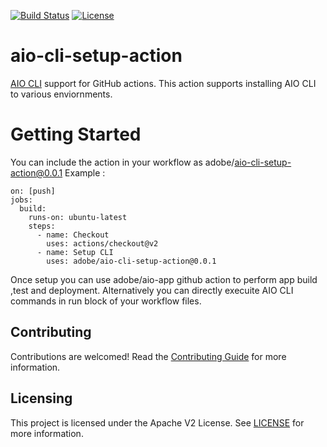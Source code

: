 [![Build Status](https://travis-ci.com/adobe/aio-cli-setup-action.svg?branch=master)](https://travis-ci.com/adobe/aio-cli-setup-action)
[![License](https://img.shields.io/badge/License-Apache%202.0-blue.svg)](https://opensource.org/licenses/Apache-2.0)

# aio-cli-setup-action
[AIO CLI](https://github.com/adobe/aio-cli) support for GitHub actions. This action supports installing AIO CLI to various enviornments.

# Getting Started
You can include the action in your workflow as adobe/aio-cli-setup-action@0.0.1 Example :


```
on: [push]
jobs:
  build:
    runs-on: ubuntu-latest
    steps:
      - name: Checkout
        uses: actions/checkout@v2
      - name: Setup CLI
        uses: adobe/aio-cli-setup-action@0.0.1
 ```
 Once setup you can use adobe/aio-app github action to perform app build ,test and deployment. Alternatively you can directly execuite AIO CLI commands in run block of your workflow files.

 ## Contributing

Contributions are welcomed! Read the [Contributing Guide](./.github/CONTRIBUTING.md) for more information.

## Licensing

This project is licensed under the Apache V2 License. See [LICENSE](LICENSE) for more information.

